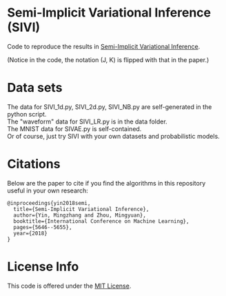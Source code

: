 # Semi-Implicit Variational Inference (SIVI)

Code to reproduce the results in [Semi-Implicit Variational Inference](http://proceedings.mlr.press/v80/yin18b/yin18b.pdf). 

(Notice in the code, the notation (J, K) is flipped with that in the paper.)

# Data sets
The data for SIVI_1d.py, SIVI_2d.py, SIVI_NB.py are self-generated in the python script.  <br />
The "waveform" data for SIVI_LR.py is in the data folder. <br />
The MNIST data for SIVAE.py is  self-contained. <br />
Or of course, just try SIVI with your own datasets and probabilistic models.<br />

# Citations

Below are the paper to cite if you find the algorithms in this repository useful in your own research:
```
@inproceedings{yin2018semi,
  title={Semi-Implicit Variational Inference},
  author={Yin, Mingzhang and Zhou, Mingyuan},
  booktitle={International Conference on Machine Learning},
  pages={5646--5655},
  year={2018}
}
```

# License Info

This code is offered under the [MIT License](https://opensource.org/licenses/MIT).

